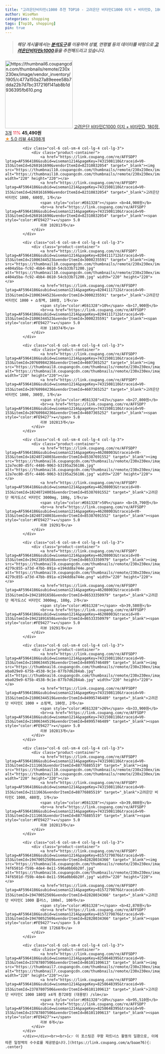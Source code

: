 ```yaml
---
title: "고려은단비타민c1000 추천 TOP10 - 고려은단 비타민C1000 이지 + 비타민D, 180정, 3개"
author: WiseMan
categories: shopping
tags: [Top10, shopping]
pin: true
---
```


> ##### 해당 게시물에서는 [**분석도구**](https://itemscout.io/)를 이용하여 **성별**, **연령별** 등의 데이터를 바탕으로 [**고려은단비타민c1000**](https://link.coupang.com/a/baae76)들을 추천해드리고 있습니다.
<div class="container"><div class="row">
            <div class="col-6 col-sm-4 col-lg-4 col-lg-3">
                <div class="product-container">
                    <a href="https://link.coupang.com/re/AFFSDP?lptag=AF5964186&subid=wiseman1214&pageKey=5307090358&traceid=V0-153&itemId=21011788061&vendorItemId=78008647843" target="_blank"><img src="https://thumbnail6.coupangcdn.com/thumbnails/remote/230x230ex/image/vendor_inventory/1905/c477a150a27a89eeee58b7dda22b7d7bc317216f141ab8b1d936395fb610.png" alt="https://thumbnail6.coupangcdn.com/thumbnails/remote/230x230ex/image/vendor_inventory/1905/c477a150a27a89eeee58b7dda22b7d7bc317216f141ab8b1d936395fb610.png" width="220" height="220"></a>
                    <a href="https://link.coupang.com/re/AFFSDP?lptag=AF5964186&subid=wiseman1214&pageKey=5307090358&traceid=V0-153&itemId=21011788061&vendorItemId=78008647843" target="_blank">고려은단 비타민C1000 이지 + 비타민D, 180정, 3개</a>
                    <span style="color:#E61328">11%</span> <b>45,490원</b>
                    <br><a href="https://link.coupang.com/re/AFFSDP?lptag=AF5964186&subid=wiseman1214&pageKey=5307090358&traceid=V0-153&itemId=21011788061&vendorItemId=78008647843" target="_blank"><span style="color:#FE9427">★</span> 5.0
                    리뷰 44398개</a>
                </div>
            </div>
            
            <div class="col-6 col-sm-4 col-lg-4 col-lg-3">
                <div class="product-container">
                    <a href="https://link.coupang.com/re/AFFSDP?lptag=AF5964186&subid=wiseman1214&pageKey=7431508110&traceid=V0-153&itemId=6260161690&vendorItemId=82310832054" target="_blank"><img src="https://thumbnail10.coupangcdn.com/thumbnails/remote/230x230ex/image/vendor_inventory/5e3b/3d28abc93a12ad2c6731066f1fc419a48d8c2ba626915e157986eaff1be9.jpg" alt="https://thumbnail10.coupangcdn.com/thumbnails/remote/230x230ex/image/vendor_inventory/5e3b/3d28abc93a12ad2c6731066f1fc419a48d8c2ba626915e157986eaff1be9.jpg" width="220" height="220"></a>
                    <a href="https://link.coupang.com/re/AFFSDP?lptag=AF5964186&subid=wiseman1214&pageKey=7431508110&traceid=V0-153&itemId=6260161690&vendorItemId=82310832054" target="_blank">고려은단 비타민C 1000, 600정, 1개</a>
                    <span style="color:#E61328"></span> <b>44,900원</b>
                    <br><a href="https://link.coupang.com/re/AFFSDP?lptag=AF5964186&subid=wiseman1214&pageKey=7431508110&traceid=V0-153&itemId=6260161690&vendorItemId=82310832054" target="_blank"><span style="color:#FE9427">★</span> 5.0
                    리뷰 102813개</a>
                </div>
            </div>
            
            <div class="col-6 col-sm-4 col-lg-4 col-lg-3">
                <div class="product-container">
                    <a href="https://link.coupang.com/re/AFFSDP?lptag=AF5964186&subid=wiseman1214&pageKey=8204111712&traceid=V0-153&itemId=21006344523&vendorItemId=3000235591" target="_blank"><img src="https://thumbnail10.coupangcdn.com/thumbnails/remote/230x230ex/image/retail/images/3280342792988731-e404a5ba-fc92-4bb4-8610-54cb33b71200.jpg" alt="https://thumbnail10.coupangcdn.com/thumbnails/remote/230x230ex/image/retail/images/3280342792988731-e404a5ba-fc92-4bb4-8610-54cb33b71200.jpg" width="220" height="220"></a>
                    <a href="https://link.coupang.com/re/AFFSDP?lptag=AF5964186&subid=wiseman1214&pageKey=8204111712&traceid=V0-153&itemId=21006344523&vendorItemId=3000235591" target="_blank">고려은단 비타민C 1000 + 쇼핑백, 180정, 1개</a>
                    <span style="color:#E61328">10%</span> <b>17,900원</b>
                    <br><a href="https://link.coupang.com/re/AFFSDP?lptag=AF5964186&subid=wiseman1214&pageKey=8204111712&traceid=V0-153&itemId=21006344523&vendorItemId=3000235591" target="_blank"><span style="color:#FE9427">★</span> 5.0
                    리뷰 110374개</a>
                </div>
            </div>
            
            <div class="col-6 col-sm-4 col-lg-4 col-lg-3">
                <div class="product-container">
                    <a href="https://link.coupang.com/re/AFFSDP?lptag=AF5964186&subid=wiseman1214&pageKey=7431508110&traceid=V0-153&itemId=20760984236&vendorItemId=4607365252" target="_blank"><img src="https://thumbnail8.coupangcdn.com/thumbnails/remote/230x230ex/image/vendor_inventory/348f/20f080c980aa8a34a089e31f7758a5e027ee8a2ca191ac07b629aa179a87.jpeg" alt="https://thumbnail8.coupangcdn.com/thumbnails/remote/230x230ex/image/vendor_inventory/348f/20f080c980aa8a34a089e31f7758a5e027ee8a2ca191ac07b629aa179a87.jpeg" width="220" height="220"></a>
                    <a href="https://link.coupang.com/re/AFFSDP?lptag=AF5964186&subid=wiseman1214&pageKey=7431508110&traceid=V0-153&itemId=20760984236&vendorItemId=4607365252" target="_blank">고려은단 비타민C 1000, 300정, 1개</a>
                    <span style="color:#E61328">41%</span> <b>27,800원</b>
                    <br><a href="https://link.coupang.com/re/AFFSDP?lptag=AF5964186&subid=wiseman1214&pageKey=7431508110&traceid=V0-153&itemId=20760984236&vendorItemId=4607365252" target="_blank"><span style="color:#FE9427">★</span> 5.0
                    리뷰 102813개</a>
                </div>
            </div>
            
            <div class="col-6 col-sm-4 col-lg-4 col-lg-3">
                <div class="product-container">
                    <a href="https://link.coupang.com/re/AFFSDP?lptag=AF5964186&subid=wiseman1214&pageKey=46208003&traceid=V0-153&itemId=18240724003&vendorItemId=85387691552" target="_blank"><img src="https://thumbnail6.coupangcdn.com/thumbnails/remote/230x230ex/image/retail/images/2717708314107313-12a7ec80-d5fc-4486-9063-b3195a256186.jpg" alt="https://thumbnail6.coupangcdn.com/thumbnails/remote/230x230ex/image/retail/images/2717708314107313-12a7ec80-d5fc-4486-9063-b3195a256186.jpg" width="220" height="220"></a>
                    <a href="https://link.coupang.com/re/AFFSDP?lptag=AF5964186&subid=wiseman1214&pageKey=46208003&traceid=V0-153&itemId=18240724003&vendorItemId=85387691552" target="_blank">고려은단 메가도스C 비타민C 3000mg, 180g, 1개</a>
                    <span style="color:#E61328">50%</span> <b>19,790원</b>
                    <br><a href="https://link.coupang.com/re/AFFSDP?lptag=AF5964186&subid=wiseman1214&pageKey=46208003&traceid=V0-153&itemId=18240724003&vendorItemId=85387691552" target="_blank"><span style="color:#FE9427">★</span> 5.0
                    리뷰 19291개</a>
                </div>
            </div>
            
            <div class="col-6 col-sm-4 col-lg-4 col-lg-3">
                <div class="product-container">
                    <a href="https://link.coupang.com/re/AFFSDP?lptag=AF5964186&subid=wiseman1214&pageKey=46208003&traceid=V0-153&itemId=19421891658&vendorItemId=86533350979" target="_blank"><img src="https://thumbnail9.coupangcdn.com/thumbnails/remote/230x230ex/image/retail/images/879432991466172-4279c855-a73d-47bb-891a-e194dd8a744e.png" alt="https://thumbnail9.coupangcdn.com/thumbnails/remote/230x230ex/image/retail/images/879432991466172-4279c855-a73d-47bb-891a-e194dd8a744e.png" width="220" height="220"></a>
                    <a href="https://link.coupang.com/re/AFFSDP?lptag=AF5964186&subid=wiseman1214&pageKey=46208003&traceid=V0-153&itemId=19421891658&vendorItemId=86533350979" target="_blank">고려은단 메가도스C 비타민C 3000mg, 180g, 2개</a>
                    <span style="color:#E61328"></span> <b>39,580원</b>
                    <br><a href="https://link.coupang.com/re/AFFSDP?lptag=AF5964186&subid=wiseman1214&pageKey=46208003&traceid=V0-153&itemId=19421891658&vendorItemId=86533350979" target="_blank"><span style="color:#FE9427">★</span> 5.0
                    리뷰 19291개</a>
                </div>
            </div>
            
            <div class="col-6 col-sm-4 col-lg-4 col-lg-3">
                <div class="product-container">
                    <a href="https://link.coupang.com/re/AFFSDP?lptag=AF5964186&subid=wiseman1214&pageKey=7431508110&traceid=V0-153&itemId=21006344519&vendorItemId=84995746489" target="_blank"><img src="https://thumbnail6.coupangcdn.com/thumbnails/remote/230x230ex/image/retail/images/186412047514139-eba029e9-675b-4538-9c1e-877b7d6284ab.jpg" alt="https://thumbnail6.coupangcdn.com/thumbnails/remote/230x230ex/image/retail/images/186412047514139-eba029e9-675b-4538-9c1e-877b7d6284ab.jpg" width="220" height="220"></a>
                    <a href="https://link.coupang.com/re/AFFSDP?lptag=AF5964186&subid=wiseman1214&pageKey=7431508110&traceid=V0-153&itemId=21006344519&vendorItemId=84995746489" target="_blank">고려은단 비타민C 1000 + 쇼핑백, 180정, 2개</a>
                    <span style="color:#E61328">26%</span> <b>33,900원</b>
                    <br><a href="https://link.coupang.com/re/AFFSDP?lptag=AF5964186&subid=wiseman1214&pageKey=7431508110&traceid=V0-153&itemId=21006344519&vendorItemId=84995746489" target="_blank"><span style="color:#FE9427">★</span> 5.0
                    리뷰 102813개</a>
                </div>
            </div>
            
            <div class="col-6 col-sm-4 col-lg-4 col-lg-3">
                <div class="product-container">
                    <a href="https://link.coupang.com/re/AFFSDP?lptag=AF5964186&subid=wiseman1214&pageKey=7431508110&traceid=V0-153&itemId=2111663&vendorItemId=88776885519" target="_blank"><img src="https://thumbnail10.coupangcdn.com/thumbnails/remote/230x230ex/image/vendor_inventory/0f4f/0ab83db90efb22f1ac024b3a798f6b141f740eab6f8bbef38f2085f581f5.jpg" alt="https://thumbnail10.coupangcdn.com/thumbnails/remote/230x230ex/image/vendor_inventory/0f4f/0ab83db90efb22f1ac024b3a798f6b141f740eab6f8bbef38f2085f581f5.jpg" width="220" height="220"></a>
                    <a href="https://link.coupang.com/re/AFFSDP?lptag=AF5964186&subid=wiseman1214&pageKey=7431508110&traceid=V0-153&itemId=2111663&vendorItemId=88776885519" target="_blank">고려은단 비타민C 1000, 480정, 1개</a>
                    <span style="color:#E61328"></span> <b>39,080원</b>
                    <br><a href="https://link.coupang.com/re/AFFSDP?lptag=AF5964186&subid=wiseman1214&pageKey=7431508110&traceid=V0-153&itemId=2111663&vendorItemId=88776885519" target="_blank"><span style="color:#FE9427">★</span> 5.0
                    리뷰 102813개</a>
                </div>
            </div>
            
            <div class="col-6 col-sm-4 col-lg-4 col-lg-3">
                <div class="product-container">
                    <a href="https://link.coupang.com/re/AFFSDP?lptag=AF5964186&subid=wiseman1214&pageKey=8157279876&traceid=V0-153&itemId=19470052569&vendorItemId=82828034366" target="_blank"><img src="https://thumbnail6.coupangcdn.com/thumbnails/remote/230x230ex/image/retail/images/7228181248133159-74f6501d-f59b-4de4-8e11-596a0bb6b20f.jpg" alt="https://thumbnail6.coupangcdn.com/thumbnails/remote/230x230ex/image/retail/images/7228181248133159-74f6501d-f59b-4de4-8e11-596a0bb6b20f.jpg" width="220" height="220"></a>
                    <a href="https://link.coupang.com/re/AFFSDP?lptag=AF5964186&subid=wiseman1214&pageKey=8157279876&traceid=V0-153&itemId=19470052569&vendorItemId=82828034366" target="_blank">고려은단 비타민C 1000 플러스, 100ml, 100개</a>
                    <span style="color:#E61328"></span> <b>42,870원</b>
                    <br><a href="https://link.coupang.com/re/AFFSDP?lptag=AF5964186&subid=wiseman1214&pageKey=8157279876&traceid=V0-153&itemId=19470052569&vendorItemId=82828034366" target="_blank"><span style="color:#FE9427">★</span> 5.0
                    리뷰 17268개</a>
                </div>
            </div>
            
            <div class="col-6 col-sm-4 col-lg-4 col-lg-3">
                <div class="product-container">
                    <a href="https://link.coupang.com/re/AFFSDP?lptag=AF5964186&subid=wiseman1214&pageKey=8258648395&traceid=V0-153&itemId=23787807506&vendorItemId=86101109613" target="_blank"><img src="https://thumbnail7.coupangcdn.com/thumbnails/remote/230x230ex/image/vendor_inventory/faaa/2dd1e37ae411ac4ac5dcbf9a18f67e43cb70618a5b7cb0acf6a5d643e291.jpg" alt="https://thumbnail7.coupangcdn.com/thumbnails/remote/230x230ex/image/vendor_inventory/faaa/2dd1e37ae411ac4ac5dcbf9a18f67e43cb70618a5b7cb0acf6a5d643e291.jpg" width="220" height="220"></a>
                    <a href="https://link.coupang.com/re/AFFSDP?lptag=AF5964186&subid=wiseman1214&pageKey=8258648395&traceid=V0-153&itemId=23787807506&vendorItemId=86101109613" target="_blank">고려은단 비타민C 1000 180정 x4개 총720정 (대용량) /slm</a>
                    <span style="color:#E61328">10%</span> <b>95,510원</b>
                    <br><a href="https://link.coupang.com/re/AFFSDP?lptag=AF5964186&subid=wiseman1214&pageKey=8258648395&traceid=V0-153&itemId=23787807506&vendorItemId=86101109613" target="_blank"><span style="color:#FE9427">★</span> 
                    리뷰 0개</a>
                </div>
            </div>
            </div></div><br><br>[👉 이 포스팅은 쿠팡 파트너스 활동의 일환으로, 이에 따른 일정액의 수수료를 제공받습니다.](https://link.coupang.com/a/baae76){: .center}